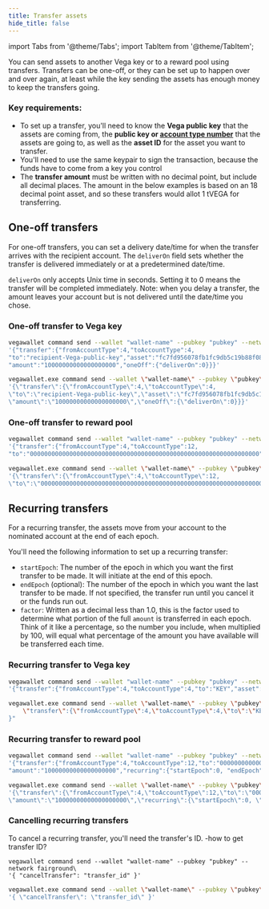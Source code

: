 ```yaml
---
title: Transfer assets
hide_title: false
---
```

import Tabs from '@theme/Tabs';
import TabItem from '@theme/TabItem';

You can send assets to another Vega key or to a reward pool using transfers. Transfers can be one-off, or they can be set up to happen over and over again, at least while the key sending the assets has enough money to keep the transfers going. 

### Key requirements:
* To set up a transfer, you'll need to know the **Vega public key** that the assets are coming from, the **public key or [account type number](../grpc/vega/vega.proto.mdx#accounttype)** that the assets are going to, as well as the **asset ID** for the asset you want to transfer. 
* You'll need to use the same keypair to sign the transaction, because the funds have to come from a key you control
* The **transfer amount** must be written with no decimal point, but include all decimal places. The amount in the below examples is based on an 18 decimal point asset, and so these transfers would allot 1 tVEGA for transferring.

## One-off transfers
For one-off transfers, you can set a delivery date/time for when the transfer arrives with the recipient account. The `deliverOn` field sets whether the transfer is delivered immediately or at a predetermined date/time. 

`deliverOn` only accepts Unix time in seconds. Setting it to 0 means the transfer will be completed immediately. Note: when you delay a transfer, the amount leaves your account but is not delivered until the date/time you chose.

### One-off transfer to Vega key

<Tabs groupId="KeytoKeytransferOnce">
<TabItem value="KeytoKeytransferOnceLinuxcmd" label="Linux / OSX command line example">

```bash
vegawallet command send --wallet "wallet-name" --pubkey "pubkey" --network fairground 
'{"transfer":{"fromAccountType":4,"toAccountType":4,
"to":"recipient-Vega-public-key","asset":"fc7fd956078fb1fc9db5c19b88f0874c4299b2a7639ad05a47a28c0aef291b55",
"amount":"10000000000000000000","oneOff":{"deliverOn":0}}}'
```
</TabItem>
<TabItem value="KeytoKeytransferOnceWincmd" label="Windows command line example">

```bash
vegawallet.exe command send --wallet \"wallet-name\" --pubkey \"pubkey\" --network fairground 
'{\"transfer\":{\"fromAccountType\":4,\"toAccountType\":4,
\"to\":\"recipient-Vega-public-key\",\"asset\":\"fc7fd956078fb1fc9db5c19b88f0874c4299b2a7639ad05a47a28c0aef291b55\",
\"amount\":\"10000000000000000000\",\"oneOff\":{\"deliverOn\":0}}}'
```
</TabItem>
</Tabs>

### One-off transfer to reward pool

<Tabs groupId="KeytoPooltransferOnce">
<TabItem value="KeytoPooltransferOnceLinuxcmd" label="Linux / OSX command line example">

```bash
vegawallet command send --wallet "wallet-name" --pubkey "pubkey" --network fairground 
'{"transfer":{"fromAccountType":4,"toAccountType":12,
"to":"0000000000000000000000000000000000000000000000000000000000000000","asset":"fc7fd956078fb1fc9db5c19b88f0874c4299b2a7639ad05a47a28c0aef291b55","amount":"10000000000000000000","oneOff":{"deliverOn":0}}}'
```
</TabItem>
<TabItem value="KeytoPooltransferOnceWincmd" label="Windows command line example">

```bash
vegawallet.exe command send --wallet \"wallet-name\" --pubkey \"pubkey\" --network fairground 
'{\"transfer\":{\"fromAccountType\":4,\"toAccountType\":12,
\"to\":\"0000000000000000000000000000000000000000000000000000000000000000\",\"asset\":\"fc7fd956078fb1fc9db5c19b88f0874c4299b2a7639ad05a47a28c0aef291b55\",\"amount\":\"10000000000000000000\",\"oneOff\":{\"deliverOn\":0}}}'
```
 
</TabItem>
</Tabs>

## Recurring transfers
For a recurring transfer, the assets move from your account to the nominated account at the end of each epoch.

You'll need the following information to set up a recurring transfer: 
* `startEpoch`: The number of the epoch in which you want the first transfer to be made. It will initiate at the end of this epoch.
* `endEpoch` (optional): The number of the epoch in which you want the last transfer to be made. If not specified, the transfer run until you cancel it or the funds run out.
* `factor`: Written as a decimal less than 1.0, this is the factor used to determine what portion of the full `amount` is transferred in each epoch. Think of it like a percentage, so the number you include, when multiplied by 100, will equal what percentage of the amount you have available will be transferred each time. 

### Recurring transfer to Vega key

<Tabs groupId="KeytoKeytransferRepeat">
<TabItem value="KeytoKeytransferRepeatLinuxcmd" label="Linux / OSX command line">

```bash
vegawallet command send --wallet "wallet-name" --pubkey "pubkey" --network fairground\ 
'{"transfer":{"fromAccountType":4,"toAccountType":4,"to":"KEY","asset":"fc7fd956078fb1fc9db5c19b88f0874c4299b2a7639ad05a47a28c0aef291b55","amount":"10000000000000000000","recurring":{"startEpoch":0, "endEpoch":"2", "factor":}}}'
```
</TabItem>
<TabItem value="KeytoKeytransferRepeatcmdWin" label="Windows command line example">

```bash
vegawallet.exe command send --wallet \"wallet-name\" --pubkey \"pubkey\" --network fairground "{
    \"transfer\":{\"fromAccountType\":4,\"toAccountType\":4,\"to\":\"KEY\",\"asset\":\"fc7fd956078fb1fc9db5c19b88f0874c4299b2a7639ad05a47a28c0aef291b55\",\"amount\":\"10000000000000000000\",\"recurring\":{\"startEpoch\":0, \"endEpoch\":\"2\", \"factor\":}}
}"
```
</TabItem>
</Tabs>
 

### Recurring transfer to reward pool

<Tabs groupId="KeytoPooltransferRepeat">
<TabItem value="KeytoKeytransferRepeatLinuxcmd" label="Linux / OSX command line">

```bash
vegawallet command send --wallet "wallet-name" --pubkey "pubkey" --network fairground\ 
'{"transfer":{"fromAccountType":4,"toAccountType":12,"to":"0000000000000000000000000000000000000000000000000000000000000000","asset":"fc7fd956078fb1fc9db5c19b88f0874c4299b2a7639ad05a47a28c0aef291b55",
"amount":"10000000000000000000","recurring":{"startEpoch":0, "endEpoch":"2", "factor":}}}'
```
</TabItem>
<TabItem value="KeytoKeytransferRepeatWincmd" label="Windows command line example">

```bash
vegawallet.exe command send --wallet \"wallet-name\" --pubkey \"pubkey\" --network fairground 
'{\"transfer\":{\"fromAccountType\":4,\"toAccountType\":12,\"to\":\"0000000000000000000000000000000000000000000000000000000000000000\",\"asset\":\"fc7fd956078fb1fc9db5c19b88f0874c4299b2a7639ad05a47a28c0aef291b55\",
\"amount\":\"10000000000000000000\",\"recurring\":{\"startEpoch\":0, \"endEpoch\":\"2\", \"factor\":}}}'
```
</TabItem>
</Tabs>

### Cancelling recurring transfers
To cancel a recurring transfer, you'll need the transfer's ID. -how to get transfer ID? 

<Tabs groupId="canceltransfer">
<TabItem value="canceltransferLinuxcmd" label="Linux / OSX command line">

```
vegawallet command send --wallet "wallet-name" --pubkey "pubkey" --network fairground\ 
'{ "cancelTransfer": "transfer_id" }'
```
</TabItem>
<TabItem value="canceltransferWincmd" label="Windows command line example">

```bash
vegawallet.exe command send --wallet \"wallet-name\" --pubkey \"pubkey\" --network fairground\ 
'{ \"cancelTransfer\": \"transfer_id\" }'
``` 
</TabItem>
</Tabs>
